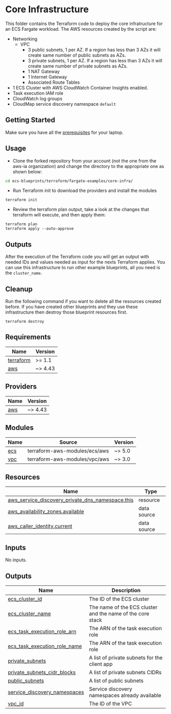 # Core Infrastructure
This folder contains the Terraform code to deploy the core infratructure for an ECS Fargate workload. The AWS resources created by the script are:
* Networking
  * VPC
    * 3 public subnets, 1 per AZ. If a region has less than 3 AZs it will create same number of public subnets as AZs.
    * 3 private subnets, 1 per AZ. If a region has less than 3 AZs it will create same number of private subnets as AZs.
    * 1 NAT Gateway
    * 1 Internet Gateway
    * Associated Route Tables
* 1 ECS Cluster with AWS CloudWatch Container Insights enabled.
* Task execution IAM role
* CloudWatch log groups
* CloudMap service discovery namespace `default`

## Getting Started
Make sure you have all the [prerequisites](../../../README.md) for your laptop.

## Usage
* Clone the forked repository from your account (not the one from the aws-ia organization) and change the directory to the appropriate one as shown below:
```bash
cd ecs-blueprints/terraform/fargate-examples/core-infra/
```
* Run Terraform init to download the providers and install the modules
```shell
terraform init
```
* Review the terraform plan output, take a look at the changes that terraform will execute, and then apply them:
```shell
terraform plan
terraform apply --auto-approve
```
## Outputs
After the execution of the Terraform code you will get an output with needed IDs and values needed as input for the nexts Terraform applies. You can use this infrastructure to run other example blueprints, all you need is the `cluster_name`.

## Cleanup
Run the following command if you want to delete all the resources created before. If you have created other blueprints and they use these infrastructure then destroy those blueprint resources first.
```shell
terraform destroy
```


<!-- BEGINNING OF PRE-COMMIT-TERRAFORM DOCS HOOK -->
## Requirements

| Name | Version |
|------|---------|
| <a name="requirement_terraform"></a> [terraform](#requirement\_terraform) | >= 1.1 |
| <a name="requirement_aws"></a> [aws](#requirement\_aws) | ~> 4.43 |

## Providers

| Name | Version |
|------|---------|
| <a name="provider_aws"></a> [aws](#provider\_aws) | ~> 4.43 |

## Modules

| Name | Source | Version |
|------|--------|---------|
| <a name="module_ecs"></a> [ecs](#module\_ecs) | terraform-aws-modules/ecs/aws | ~> 5.0 |
| <a name="module_vpc"></a> [vpc](#module\_vpc) | terraform-aws-modules/vpc/aws | ~> 3.0 |

## Resources

| Name | Type |
|------|------|
| [aws_service_discovery_private_dns_namespace.this](https://registry.terraform.io/providers/hashicorp/aws/latest/docs/resources/service_discovery_private_dns_namespace) | resource |
| [aws_availability_zones.available](https://registry.terraform.io/providers/hashicorp/aws/latest/docs/data-sources/availability_zones) | data source |
| [aws_caller_identity.current](https://registry.terraform.io/providers/hashicorp/aws/latest/docs/data-sources/caller_identity) | data source |

## Inputs

No inputs.

## Outputs

| Name | Description |
|------|-------------|
| <a name="output_ecs_cluster_id"></a> [ecs\_cluster\_id](#output\_ecs\_cluster\_id) | The ID of the ECS cluster |
| <a name="output_ecs_cluster_name"></a> [ecs\_cluster\_name](#output\_ecs\_cluster\_name) | The name of the ECS cluster and the name of the core stack |
| <a name="output_ecs_task_execution_role_arn"></a> [ecs\_task\_execution\_role\_arn](#output\_ecs\_task\_execution\_role\_arn) | The ARN of the task execution role |
| <a name="output_ecs_task_execution_role_name"></a> [ecs\_task\_execution\_role\_name](#output\_ecs\_task\_execution\_role\_name) | The ARN of the task execution role |
| <a name="output_private_subnets"></a> [private\_subnets](#output\_private\_subnets) | A list of private subnets for the client app |
| <a name="output_private_subnets_cidr_blocks"></a> [private\_subnets\_cidr\_blocks](#output\_private\_subnets\_cidr\_blocks) | A list of private subnets CIDRs |
| <a name="output_public_subnets"></a> [public\_subnets](#output\_public\_subnets) | A list of public subnets |
| <a name="output_service_discovery_namespaces"></a> [service\_discovery\_namespaces](#output\_service\_discovery\_namespaces) | Service discovery namespaces already available |
| <a name="output_vpc_id"></a> [vpc\_id](#output\_vpc\_id) | The ID of the VPC |
<!-- END OF PRE-COMMIT-TERRAFORM DOCS HOOK -->
